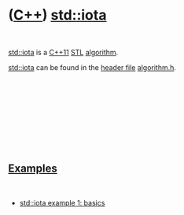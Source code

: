 



 

 

 

 

 

([C++](Cpp.htm)) [std::iota](CppStdIota.htm)
============================================

 

[std::iota](CppStdIota.htm) is a [C++11](Cpp11.htm) [STL](CppStl.htm)
[algorithm](CppAlgorithm.htm).

[std::iota](CppStdIota.htm) can be found in the [header
file](CppHeaderFile.htm) [algorithm.h](CppAlgorithmH.htm).

 

 

 

 

 

[Examples](CppExample.htm)
--------------------------

 

-   [std::iota example 1: basics](CppStdIotaExample1.htm)

 

 

 

 

 





 



